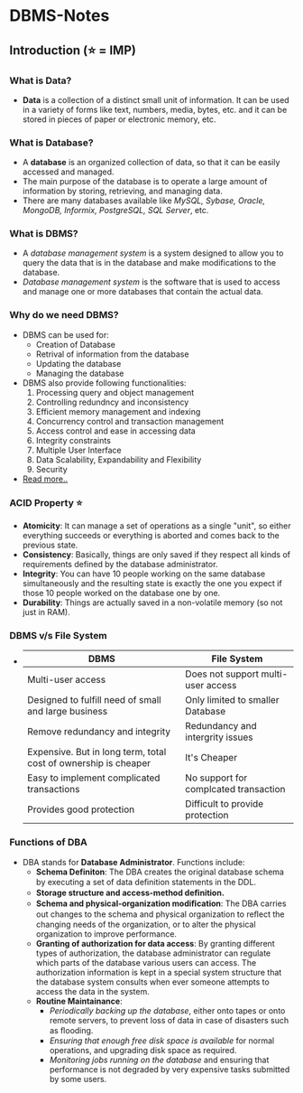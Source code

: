 # DBMS-Notes
## Introduction (:star: = IMP)
### What is Data?
- **Data** is a collection of a distinct small unit of information. It can be used in a variety of forms like text, numbers, media, bytes, etc. and it can be stored in pieces of paper or electronic memory, etc.
### What is Database?
- A __database__ is an organized collection of data, so that it can be easily accessed and managed. 
- The main purpose of the database is to operate a large amount of information by storing, retrieving, and managing data.
- There are many databases available like *MySQL, Sybase, Oracle, MongoDB, Informix, PostgreSQL, SQL Server*, etc.
### What is DBMS?
- A *database management system* is a system designed to allow you to query the data that is in the database and make modifications to the database.
- *Database management system* is the software that is used to access and manage one or more databases that contain the actual data.
### Why do we need DBMS?
- DBMS can be used for:
  - Creation of Database
  - Retrival of information from the database
  - Updating the database
  - Managing the database
- DBMS also provide following functionalities:
  1. Processing query and object management
  2. Controlling redundncy and inconsistency
  3. Efficient memory management and indexing
  4. Concurrency control and transaction management
  5. Access control and ease in accessing data
  6. Integrity constraints
  7. Multiple User Interface
  8. Data Scalability, Expandability and Flexibility
  9. Security
- [Read more..](https://www.geeksforgeeks.org/need-for-dbms/ "GFG Link")
### ACID Property :star:
- **Atomicity**: It can manage a set of operations as a single "unit", so either everything succeeds or everything is aborted and comes back to the previous state.
- **Consistency**: Basically, things are only saved if they respect all kinds of requirements defined by the database administrator.
- **Integrity**: You can have 10 people working on the same database simultaneously and the resulting state is exactly the one you expect if those 10 people worked on the database one by one.
- **Durability**: Things are actually saved in a non-volatile memory (so not just in RAM).
### DBMS v/s File System
- | DBMS | File System |
  | ---- | ----------- |
  |Multi-user access | Does not support multi-user access|
  |Designed to fulfill need of small and large business|Only limited to smaller Database|
  |Remove redundancy and integrity|Redundancy and intergrity issues|
  |Expensive. But in long term, total cost of ownership is cheaper|It's Cheaper|
  |Easy to implement complicated transactions|No support for complcated transaction|
  |Provides good protection|Difficult to provide protection|
### Functions of DBA
- DBA stands for **Database Administrator**. Functions include:
  - **Schema Definiton**:  The DBA creates the original database schema by executing a set of data deﬁnition statements in the DDL.
  - **Storage structure and access-method deﬁnition.**
  - **Schema and physical-organization modiﬁcation**: The DBA carries out changes to the schema and physical organization to reﬂect the changing needs of the organization, or to alter the physical organization to improve performance.
  - **Granting of authorization for data access**: By granting different types of authorization, the database administrator can regulate which parts of the database various users can access. The authorization information is kept in a special system structure that the database system consults when ever someone attempts to access the data in the system.
  - **Routine Maintainance**:
    - *Periodically backing up the database*, either onto tapes or onto remote servers, to prevent loss of data in case of disasters such as ﬂooding.
    - *Ensuring that enough free disk space is available* for normal operations, and upgrading disk space as required.
    - *Monitoring jobs running on the database* and ensuring that performance is not degraded by very expensive tasks submitted by some users. 
  
